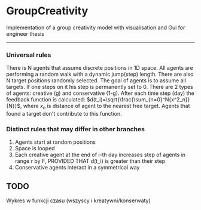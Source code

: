 # GroupCreativity
Implementation of a group creativity model with visualisation and Gui for engineer thesis

---

### Universal rules
There is N agents that assume discrete positions in 1D space. All agents are performing a random walk with a dynamic jump(step) length.
There are also N target positions randomly selected. The goal of agents is to assume all targets. If one steps on it his step is permanently set to 0. There are 2 types of agents: creative (g) and conservative (1-g). After each time step (day) the feedback function is calculated: $d(t_i)=\sqrt{\frac{\sum_{n=0}^N{x^2_n}}{N}}$, where $x_n$ is distance of agent to the nearest free target. Agents that found a target don't contribute to this function.

### Distinct rules that may differ in other branches
1. Agents start at random positions
2. Space is looped
3. Each creative agent at the end of i-th day increases step of agents in range r by F, PROVIDED THAT d(t_i) is greater than their step
4. Conservative agents interact in a symmetrical way


## TODO
Wykres w funkcji czasu (wszyscy i kreatywni/konserwaty)